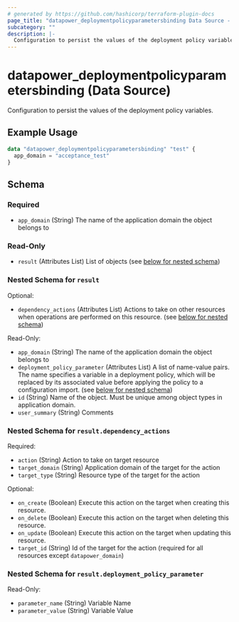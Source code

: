 ```yaml
---
# generated by https://github.com/hashicorp/terraform-plugin-docs
page_title: "datapower_deploymentpolicyparametersbinding Data Source - terraform-provider-datapower"
subcategory: ""
description: |-
  Configuration to persist the values of the deployment policy variables.
---
```


# datapower_deploymentpolicyparametersbinding (Data Source)

Configuration to persist the values of the deployment policy variables.

## Example Usage

```terraform
data "datapower_deploymentpolicyparametersbinding" "test" {
  app_domain = "acceptance_test"
}
```

<!-- schema generated by tfplugindocs -->
## Schema

### Required

- `app_domain` (String) The name of the application domain the object belongs to

### Read-Only

- `result` (Attributes List) List of objects (see [below for nested schema](#nestedatt--result))

<a id="nestedatt--result"></a>
### Nested Schema for `result`

Optional:

- `dependency_actions` (Attributes List) Actions to take on other resources when operations are performed on this resource. (see [below for nested schema](#nestedatt--result--dependency_actions))

Read-Only:

- `app_domain` (String) The name of the application domain the object belongs to
- `deployment_policy_parameter` (Attributes List) A list of name-value pairs. The name specifies a variable in a deployment policy, which will be replaced by its associated value before applying the policy to a configuration import. (see [below for nested schema](#nestedatt--result--deployment_policy_parameter))
- `id` (String) Name of the object. Must be unique among object types in application domain.
- `user_summary` (String) Comments

<a id="nestedatt--result--dependency_actions"></a>
### Nested Schema for `result.dependency_actions`

Required:

- `action` (String) Action to take on target resource
- `target_domain` (String) Application domain of the target for the action
- `target_type` (String) Resource type of the target for the action

Optional:

- `on_create` (Boolean) Execute this action on the target when creating this resource.
- `on_delete` (Boolean) Execute this action on the target when deleting this resource.
- `on_update` (Boolean) Execute this action on the target when updating this resource.
- `target_id` (String) Id of the target for the action (required for all resources except `datapower_domain`)


<a id="nestedatt--result--deployment_policy_parameter"></a>
### Nested Schema for `result.deployment_policy_parameter`

Read-Only:

- `parameter_name` (String) Variable Name
- `parameter_value` (String) Variable Value
